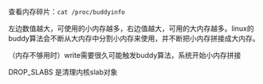 查看内存碎片：`cat /proc/buddyinfo`

左边数值越大，可使用的小内存越多，右边值越大，可用的大内存越多。linux的buddy算法会不断从大内存中分割小内存来使用，并不断把小内存拼接成大内存。

（内存不够用时）write需要很久可能触发buddy算法，系统开始小内存拼接

DROP_SLABS 是清理内核slab对象